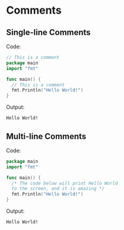 # Comments

## Single-line Comments

Code:

```go
// This is a comment
package main
import "fmt"

func main() {
  // This is a comment
  fmt.Println("Hello World!")
}
```

Output:

```text
Hello World!
```

## Multi-line Comments

Code:

```go
package main
import "fmt"

func main() {
  /* The code below will print Hello World
  to the screen, and it is amazing */
  fmt.Println("Hello World!")
}
```

Output:

```text
Hello World!
```
